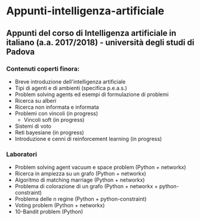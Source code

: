 # Appunti-intelligenza-artificiale

## Appunti del corso di Intelligenza artificiale in italiano (a.a. 2017/2018) - università degli studi di Padova

### Contenuti coperti finora:

- Breve introduzione dell'intelligenza artificiale
- Tipi di agenti e di ambienti (specifica p.e.a.s.)
- Problem solving agents ed esempi di formulazione di problemi
- Ricerca su alberi
- Ricerca non informata e informata
- Problemi con vincoli (in progress)
  - Vincoli soft (in progress)
- Sistemi di voto
- Reti bayesiane (in progress)
- Introduzione e cenni di reinforcement learning (in progress)

### Laboratori

- Problem solving agent vacuum e space problem (Python + networkx)
- Ricerca in ampiezza su un grafo (Python + networkx)
- Algoritmo di matching marriage (Python + networkx)
- Problema di colorazione di un grafo (Python + networkx + python-constraint)
- Problema delle n regine (Python + python-constraint)
- Voting problem (Python + networkx)
- 10-Bandit problem (Python)


